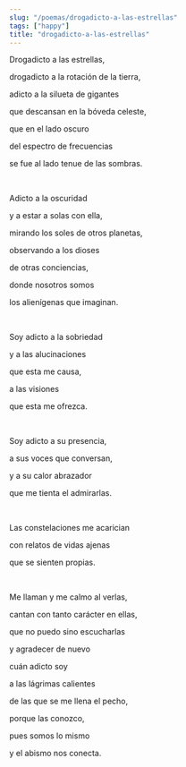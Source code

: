 ```yaml
---
slug: "/poemas/drogadicto-a-las-estrellas"
tags: ["happy"]
title: "drogadicto-a-las-estrellas"
---
```

Drogadicto a las estrellas,

drogadicto a la rotación de la tierra,

adicto a la silueta de gigantes

que descansan en la bóveda celeste,

que en el lado oscuro

del espectro de frecuencias

se fue al lado tenue de las sombras.

&nbsp;

Adicto a la oscuridad

y a estar a solas con ella,

mirando los soles de otros planetas,

observando a los dioses

de otras conciencias,

donde nosotros somos

los alienígenas que imaginan.

&nbsp;

Soy adicto a la sobriedad

y a las alucinaciones

que esta me causa,

a las visiones

que esta me ofrezca.

&nbsp;

Soy adicto a su presencia,

a sus voces que conversan,

y a su calor abrazador

que me tienta el admirarlas.

&nbsp;

Las constelaciones me acarician

con relatos de vidas ajenas

que se sienten propias.

&nbsp;

Me llaman y me calmo al verlas,

cantan con tanto carácter en ellas,

que no puedo sino escucharlas

y agradecer de nuevo

cuán adicto soy

a las lágrimas calientes

de las que se me llena el pecho,

porque las conozco,

pues somos lo mismo

y el abismo nos conecta.